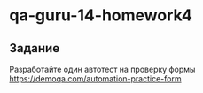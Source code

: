 # qa-guru-14-homework4

## Задание

Разработайте один автотест на проверку формы https://demoqa.com/automation-practice-form
